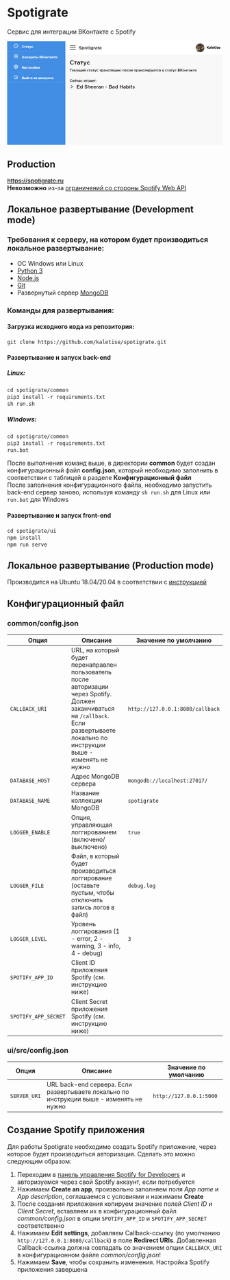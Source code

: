 # Spotigrate
Сервис для интеграции ВКонтакте с Spotify

![Spotigrate](/screenshots/screenshot.png "Spotigrate")

## Production
~~https://spotigrate.ru~~  
**Невозможно** из-за [ограничений со стороны Spotify Web API](/screenshots/restrictions.png)

## Локальное развертывание (Development mode)
### Требования к серверу, на котором будет производиться локальное развертывание:
* ОС Windows или Linux
* [Python 3](https://www.python.org/downloads/)
* [Node.js](https://nodejs.org/en/download/)
* [Git](https://git-scm.com/downloads)
* Развернутый сервер [MongoDB](https://www.mongodb.com/try/download/community)

### Команды для развертывания:
#### Загрузка исходного кода из репозитория:
```
git clone https://github.com/kaletise/spotigrate.git
```

#### Развертывание и запуск back-end
##### Linux:
```
cd spotigrate/common
pip3 install -r requirements.txt
sh run.sh
```

##### Windows:
```
cd spotigrate/common
pip3 install -r requirements.txt
run.bat
```

После выполнения команд выше, в директории **common** будет создан конфигурационный файл **config.json**, который необходимо заполнить в соответствии с таблицей в разделе **Конфигурационный файл**  
После заполнения конфигурационного файла, необходимо запустить back-end сервер заново, используя команду `sh run.sh` для Linux или `run.bat` для Windows

#### Развертывание и запуск front-end
```
cd spotigrate/ui
npm install
npm run serve
```

## Локальное развертывание (Production mode)
Производится на Ubuntu 18.04/20.04 в соответствии с [инструкцией](https://www.digitalocean.com/community/tutorials/how-to-serve-flask-applications-with-uswgi-and-nginx-on-ubuntu-18-04)

## Конфигурационный файл
### common/config.json
| Опция | Описание | Значение по умолчанию |
| --- | --- |  --- |
| `CALLBACK_URI` | URL, на который будет перенаправлен пользователь после авторизации через Spotify. Должен заканчиваться на `/callback`. Если развертываете локально по инструкции выше - изменять не нужно | `http://127.0.0.1:8080/callback` |
| `DATABASE_HOST` | Адрес MongoDB сервера | `mongodb://localhost:27017/` |
| `DATABASE_NAME` | Название коллекции MongoDB | `spotigrate` |
| `LOGGER_ENABLE` | Опция, управляющая логгированием (включено/выключено) | `true` |
| `LOGGER_FILE` | Файл, в который будет производиться логгирование (оставьте пустым, чтобы отключить запись логов в файл) | `debug.log` |
| `LOGGER_LEVEL` | Уровень логгирования (1 - error, 2 - warning, 3 - info, 4 - debug) | `3` |
| `SPOTIFY_APP_ID` | Client ID приложения Spotify (см. инструкцию ниже) |  |
| `SPOTIFY_APP_SECRET` | Client Secret приложения Spotify (см. инструкцию ниже) |  |

### ui/src/config.json
| Опция | Описание | Значение по умолчанию |
| --- | --- |  --- |
| `SERVER_URI` | URL back-end сервера. Если развертываете локально по инструкции выше - изменять не нужно | `http://127.0.0.1:5000` |

## Создание Spotify приложения
Для работы Spotigrate необходимо создать Spotify приложение, через которое будет производиться авторизация. Сделать это можно следующим образом:
1. Переходим в [панель управления Spotify for Developers](https://developer.spotify.com/dashboard/applications) и авторизуемся через свой Spotify аккаунт, если потребуется
2. Нажимаем **Create an app**, произвольно заполняем поля *App name* и *App description*, соглашаемся с условиями и нажимаем **Create**
3. После создания приложения копируем значение полей *Client ID* и *Client Secret*, вставляем их в конфигурационный файл *common/config.json* в опции `SPOTIFY_APP_ID` и `SPOTIFY_APP_SECRET` соответственно
4. Нажимаем **Edit settings**, добавляем Callback-ссылку (по умолчанию `http://127.0.0.1:8080/callback`) в поле **Redirect URIs**. Добавленная Callback-ссылка должна совпадать со значением опции `CALLBACK_URI` в конфигурационном файле *common/config.json*!
5. Нажимаем **Save**, чтобы сохранить изменения. Настройка Spotify приложения завершена
